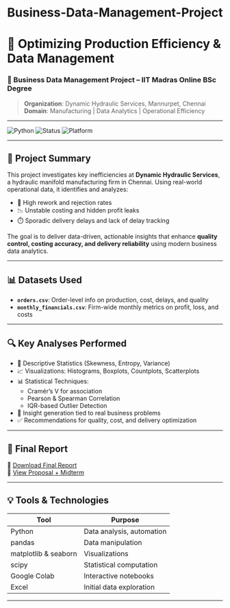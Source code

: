 # Business-Data-Management-Project

# 🚀 Optimizing Production Efficiency & Data Management  
### 📘 Business Data Management Project – IIT Madras Online BSc Degree  
> **Organization**: Dynamic Hydraulic Services, Mannurpet, Chennai  
> **Domain**: Manufacturing | Data Analytics | Operational Efficiency

---

![Python](https://img.shields.io/badge/Python-3.11-blue?logo=python)
![Status](https://img.shields.io/badge/Report-Accepted-success)
![Platform](https://img.shields.io/badge/Platform-Google%20Colab-lightgrey?logo=googlecolab)

---

## 🧩 Project Summary

This project investigates key inefficiencies at **Dynamic Hydraulic Services**, a hydraulic manifold manufacturing firm in Chennai. Using real-world operational data, it identifies and analyzes:

- 🔧 High rework and rejection rates  
- 📉 Unstable costing and hidden profit leaks  
- ⏱️ Sporadic delivery delays and lack of delay tracking  

The goal is to deliver data-driven, actionable insights that enhance **quality control, costing accuracy, and delivery reliability** using modern business data analytics.

---

## 📊 Datasets Used

- **`orders.csv`**: Order-level info on production, cost, delays, and quality
- **`monthly_financials.csv`**: Firm-wide monthly metrics on profit, loss, and costs

---

## 🔍 Key Analyses Performed

- 📐 Descriptive Statistics (Skewness, Entropy, Variance)
- 📈 Visualizations: Histograms, Boxplots, Countplots, Scatterplots
- 📊 Statistical Techniques:
  - Cramér’s V for association
  - Pearson & Spearman Correlation
  - IQR-based Outlier Detection
- 🧠 Insight generation tied to real business problems
- ✅ Recommendations for quality, cost, and delivery optimization

---

## 📄 Final Report

📘 [Download Final Report](report/IITM_BDM_Final_Report.pdf)  
📘 [View Proposal + Midterm](report/IITM_BDM_Proposal_Midterm.pdf)

---

## 💡 Tools & Technologies

| Tool       | Purpose                      |
|------------|------------------------------|
| Python     | Data analysis, automation     |
| pandas     | Data manipulation             |
| matplotlib & seaborn | Visualizations     |
| scipy      | Statistical computation       |
| Google Colab | Interactive notebooks       |
| Excel      | Initial data exploration      |

---

